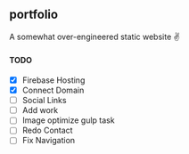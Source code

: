 ## portfolio

A somewhat over-engineered static website ✌️

#### TODO

* [x] Firebase Hosting
* [x] Connect Domain
* [ ] Social Links
* [ ] Add work
* [ ] Image optimize gulp task
* [ ] Redo Contact
* [ ] Fix Navigation